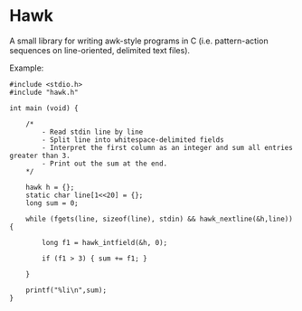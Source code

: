 # Hawk

A small library for writing awk-style programs in C (i.e. pattern-action sequences on line-oriented, delimited text files).

Example:

```
#include <stdio.h>
#include "hawk.h"

int main (void) {

	/*
		- Read stdin line by line
		- Split line into whitespace-delimited fields
		- Interpret the first column as an integer and sum all entries greater than 3.
		- Print out the sum at the end.
	*/

	hawk h = {};
	static char line[1<<20] = {};
	long sum = 0;

	while (fgets(line, sizeof(line), stdin) && hawk_nextline(&h,line)) {

		long f1 = hawk_intfield(&h, 0);

		if (f1 > 3) { sum += f1; }

	}

	printf("%li\n",sum);
}
```
